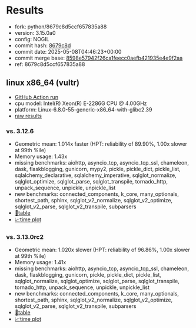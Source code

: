 # Results

- fork: python/8679c8d5ccf657835a88
- version: 3.15.0a0
- config: NOGIL
- commit hash: [8679c8d](https://github.com/python/cpython/commit/8679c8d)
- commit date: 2025-05-08T04:46:23+00:00
- commit merge base: [8598e57942f26ca1feecc0aefb421935e4e9f2aa](https://github.com/python/cpython/commit/8598e57942f26ca1feecc0aefb421935e4e9f2aa)
- ref: 8679c8d5ccf657835a88

## linux x86_64 (vultr)

- [GitHub Action run](https://github.com/facebookexperimental/free-threading-benchmarking/actions/runs/14900719235)
- cpu model: Intel(R) Xeon(R) E-2286G CPU @ 4.00GHz
- platform: Linux-6.8.0-55-generic-x86_64-with-glibc2.39
- [raw results](bm-20250508-vultr-x86_64-python-8679c8d5ccf657835a88-3.15.0a0-8679c8d.json)

### vs. 3.12.6

- Geometric mean: 1.014x faster (HPT: reliability of 89.90%, 1.00x slower at 99th %ile)
- Memory usage: 1.43x
- missing benchmarks: aiohttp, asyncio_tcp, asyncio_tcp_ssl, chameleon, dask, flaskblogging, gunicorn, mypy2, pickle, pickle_dict, pickle_list, sqlalchemy_declarative, sqlalchemy_imperative, sqlglot_normalize, sqlglot_optimize, sqlglot_parse, sqlglot_transpile, tornado_http, unpack_sequence, unpickle, unpickle_list
- new benchmarks: connected_components, k_core, many_optionals, shortest_path, sphinx, sqlglot_v2_normalize, sqlglot_v2_optimize, sqlglot_v2_parse, sqlglot_v2_transpile, subparsers
- [📄table](bm-20250508-vultr-x86_64-python-8679c8d5ccf657835a88-3.15.0a0-8679c8d-vs-3.12.6.md)
- [📈time plot](bm-20250508-vultr-x86_64-python-8679c8d5ccf657835a88-3.15.0a0-8679c8d-vs-3.12.6.svg)

### vs. 3.13.0rc2

- Geometric mean: 1.020x slower (HPT: reliability of 96.86%, 1.00x slower at 99th %ile)
- Memory usage: 1.41x
- missing benchmarks: aiohttp, asyncio_tcp, asyncio_tcp_ssl, chameleon, dask, flaskblogging, gunicorn, pickle, pickle_dict, pickle_list, sqlglot_normalize, sqlglot_optimize, sqlglot_parse, sqlglot_transpile, tornado_http, unpack_sequence, unpickle, unpickle_list
- new benchmarks: connected_components, k_core, many_optionals, shortest_path, sphinx, sqlglot_v2_normalize, sqlglot_v2_optimize, sqlglot_v2_parse, sqlglot_v2_transpile, subparsers
- [📄table](bm-20250508-vultr-x86_64-python-8679c8d5ccf657835a88-3.15.0a0-8679c8d-vs-3.13.0rc2.md)
- [📈time plot](bm-20250508-vultr-x86_64-python-8679c8d5ccf657835a88-3.15.0a0-8679c8d-vs-3.13.0rc2.svg)

